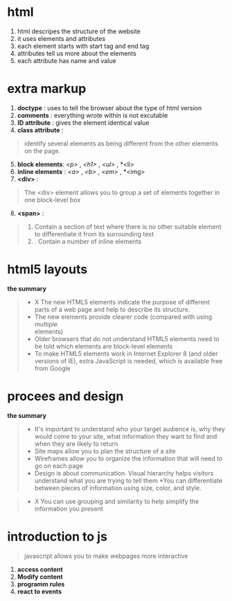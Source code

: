 # html
 1. html descripes the structure of the website
 2. it uses elements and attributes
 3. each element starts with start tag and end tag
 4. attributes tell us more about the elements 
 5. each attribute has name and value
 # extra markup
 1. **doctype** : uses to tell the browser about the type of html version
 2. **comments** : everything wrote within is not excutable
 3. **ID attribute** : gives the element identical value
 4. **class attribute** : 
 > identify several elements as being different from the 
other elements on the page.
5. **block elements**: *\<p>* , *\<h1>* , *\<ul>* , *\<li>
6. **inline elements** : *\<a>* , *\<b>* , *\<em>* , *\<img>
7. **\<div>** : 
> The \<div> element allows you to group a set of elements together in one block-level box
8. **\<span>** : 
> 1. Contain a section of text where there is no other suitable element to differentiate it from 
its surrounding text
> 2. . Contain a number of inline 
elements
# html5 layouts
**the summary**
> * X The new HTML5 elements indicate the purpose of 
different parts of a web page and help to describe 
its structure.
>* The new elements provide clearer code (compared 
with using multiple <div> elements)
> * Older browsers that do not understand HTML5 
elements need to be told which elements are 
block-level elements
> * To make HTML5 elements work in Internet Explorer 8 
(and older versions of IE), extra JavaScript is needed, 
which is available free from Google
# procees and design
**the summary**
>* It's important to understand who your target audience 
is, why they would come to your site, what information 
they want to find and when they are likely to return
>* Site maps allow you to plan the structure of a site
> * Wireframes allow you to organize the information that 
will need to go on each page
> * Design is about communication. Visual hierarchy helps 
visitors understand what you are trying to tell them
> *You can differentiate between pieces of information 
using size, color, and style. 

>* X You can use grouping and similarity to help simplify 
the information you present

# introduction to js
> javascript allows you to make webpages more interactive
1. **access content**
2. **Modify content**
3. **programm rules**
4. **react to events**
